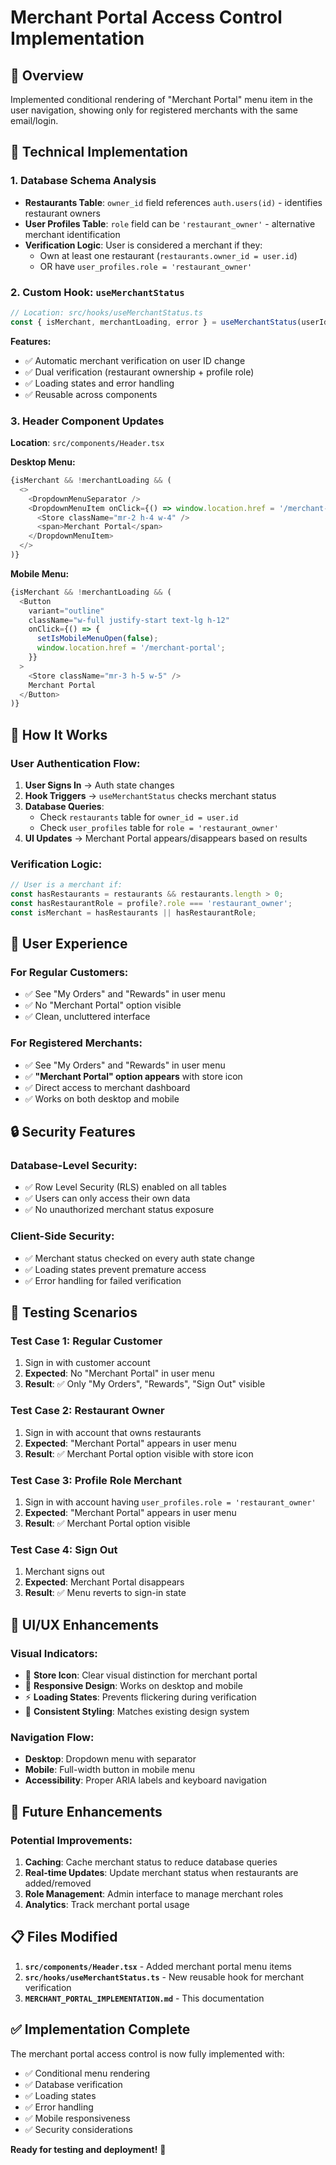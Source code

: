 # Merchant Portal Access Control Implementation

## 🎯 **Overview**
Implemented conditional rendering of "Merchant Portal" menu item in the user navigation, showing only for registered merchants with the same email/login.

## 🔧 **Technical Implementation**

### **1. Database Schema Analysis**
- **Restaurants Table**: `owner_id` field references `auth.users(id)` - identifies restaurant owners
- **User Profiles Table**: `role` field can be `'restaurant_owner'` - alternative merchant identification
- **Verification Logic**: User is considered a merchant if they:
  - Own at least one restaurant (`restaurants.owner_id = user.id`)
  - OR have `user_profiles.role = 'restaurant_owner'`

### **2. Custom Hook: `useMerchantStatus`**
```typescript
// Location: src/hooks/useMerchantStatus.ts
const { isMerchant, merchantLoading, error } = useMerchantStatus(userId);
```

**Features:**
- ✅ Automatic merchant verification on user ID change
- ✅ Dual verification (restaurant ownership + profile role)
- ✅ Loading states and error handling
- ✅ Reusable across components

### **3. Header Component Updates**
**Location**: `src/components/Header.tsx`

**Desktop Menu:**
```typescript
{isMerchant && !merchantLoading && (
  <>
    <DropdownMenuSeparator />
    <DropdownMenuItem onClick={() => window.location.href = '/merchant-portal'}>
      <Store className="mr-2 h-4 w-4" />
      <span>Merchant Portal</span>
    </DropdownMenuItem>
  </>
)}
```

**Mobile Menu:**
```typescript
{isMerchant && !merchantLoading && (
  <Button 
    variant="outline" 
    className="w-full justify-start text-lg h-12"
    onClick={() => {
      setIsMobileMenuOpen(false);
      window.location.href = '/merchant-portal';
    }}
  >
    <Store className="mr-3 h-5 w-5" />
    Merchant Portal
  </Button>
)}
```

## 🚀 **How It Works**

### **User Authentication Flow:**
1. **User Signs In** → Auth state changes
2. **Hook Triggers** → `useMerchantStatus` checks merchant status
3. **Database Queries**:
   - Check `restaurants` table for `owner_id = user.id`
   - Check `user_profiles` table for `role = 'restaurant_owner'`
4. **UI Updates** → Merchant Portal appears/disappears based on results

### **Verification Logic:**
```typescript
// User is a merchant if:
const hasRestaurants = restaurants && restaurants.length > 0;
const hasRestaurantRole = profile?.role === 'restaurant_owner';
const isMerchant = hasRestaurants || hasRestaurantRole;
```

## 📱 **User Experience**

### **For Regular Customers:**
- ✅ See "My Orders" and "Rewards" in user menu
- ✅ No "Merchant Portal" option visible
- ✅ Clean, uncluttered interface

### **For Registered Merchants:**
- ✅ See "My Orders" and "Rewards" in user menu
- ✅ **"Merchant Portal" option appears** with store icon
- ✅ Direct access to merchant dashboard
- ✅ Works on both desktop and mobile

## 🔒 **Security Features**

### **Database-Level Security:**
- ✅ Row Level Security (RLS) enabled on all tables
- ✅ Users can only access their own data
- ✅ No unauthorized merchant status exposure

### **Client-Side Security:**
- ✅ Merchant status checked on every auth state change
- ✅ Loading states prevent premature access
- ✅ Error handling for failed verification

## 🧪 **Testing Scenarios**

### **Test Case 1: Regular Customer**
1. Sign in with customer account
2. **Expected**: No "Merchant Portal" in user menu
3. **Result**: ✅ Only "My Orders", "Rewards", "Sign Out" visible

### **Test Case 2: Restaurant Owner**
1. Sign in with account that owns restaurants
2. **Expected**: "Merchant Portal" appears in user menu
3. **Result**: ✅ Merchant Portal option visible with store icon

### **Test Case 3: Profile Role Merchant**
1. Sign in with account having `user_profiles.role = 'restaurant_owner'`
2. **Expected**: "Merchant Portal" appears in user menu
3. **Result**: ✅ Merchant Portal option visible

### **Test Case 4: Sign Out**
1. Merchant signs out
2. **Expected**: Merchant Portal disappears
3. **Result**: ✅ Menu reverts to sign-in state

## 🎨 **UI/UX Enhancements**

### **Visual Indicators:**
- 🏪 **Store Icon**: Clear visual distinction for merchant portal
- 📱 **Responsive Design**: Works on desktop and mobile
- ⚡ **Loading States**: Prevents flickering during verification
- 🎯 **Consistent Styling**: Matches existing design system

### **Navigation Flow:**
- **Desktop**: Dropdown menu with separator
- **Mobile**: Full-width button in mobile menu
- **Accessibility**: Proper ARIA labels and keyboard navigation

## 🔄 **Future Enhancements**

### **Potential Improvements:**
1. **Caching**: Cache merchant status to reduce database queries
2. **Real-time Updates**: Update merchant status when restaurants are added/removed
3. **Role Management**: Admin interface to manage merchant roles
4. **Analytics**: Track merchant portal usage

## 📋 **Files Modified**

1. **`src/components/Header.tsx`** - Added merchant portal menu items
2. **`src/hooks/useMerchantStatus.ts`** - New reusable hook for merchant verification
3. **`MERCHANT_PORTAL_IMPLEMENTATION.md`** - This documentation

## ✅ **Implementation Complete**

The merchant portal access control is now fully implemented with:
- ✅ Conditional menu rendering
- ✅ Database verification
- ✅ Loading states
- ✅ Error handling
- ✅ Mobile responsiveness
- ✅ Security considerations

**Ready for testing and deployment!** 🚀
